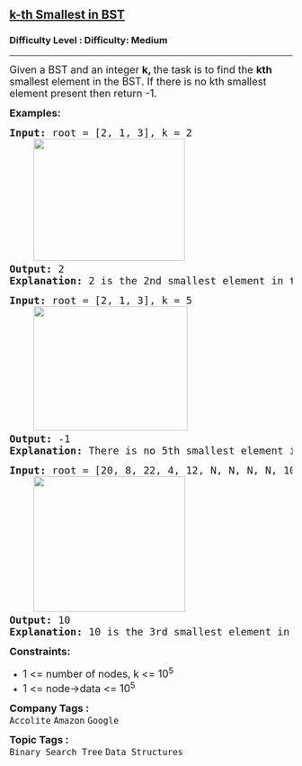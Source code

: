 <h2><a href="https://www.geeksforgeeks.org/problems/find-k-th-smallest-element-in-bst/0">k-th Smallest in BST</a></h2><h3>Difficulty Level : Difficulty: Medium</h3><hr><div class="problems_problem_content__Xm_eO"><p><span style="font-size: 18px;">Given a BST and an integer <strong>k, </strong>the task is to find the <strong>kth</strong> smallest element in the BST. If there is no kth smallest element present then return -1.</span></p>
<p><span style="font-size: 18px;"><strong>Examples:</strong></span></p>
<pre><span style="font-size: 18px;"><strong>Input:</strong> root = [2, 1, 3], k = 2
&nbsp;   <img style="font-family: -apple-system, BlinkMacSystemFont, 'Segoe UI', Roboto, Oxygen, Ubuntu, Cantarell, 'Open Sans', 'Helvetica Neue', sans-serif;" src="https://media.geeksforgeeks.org/img-practice/prod/addEditProblem/700236/Web/Other/blobid1_1738413633.png" alt="" width="269" height="217">
<strong>Output: </strong>2
<strong>Explanation:</strong> 2 is the 2nd smallest element in the BST.</span>
</pre>
<pre><span style="font-size: 18px;"><strong>Input:</strong> root = [2, 1, 3], k = 5
    <img style="font-family: -apple-system, BlinkMacSystemFont, 'Segoe UI', Roboto, Oxygen, Ubuntu, Cantarell, 'Open Sans', 'Helvetica Neue', sans-serif;" src="https://media.geeksforgeeks.org/img-practice/prod/addEditProblem/700236/Web/Other/blobid1_1738413633.png" alt="" width="274" height="221">
<strong>Output: </strong>-1
<strong>Explanation:</strong> There is no 5th smallest element in the BST as the size of BST is 3.</span>
</pre>
<pre><span style="font-size: 18px;"><strong>Input:</strong> root = [20, 8, 22, 4, 12, N, N, N, N, 10, 14], k = 3<br></span><span style="font-size: 18px;">    <img src="https://media.geeksforgeeks.org/img-practice/prod/addEditProblem/700498/Web/Other/blobid1_1736918049.jpg" width="270" height="241"> <br></span><span style="font-size: 18px;"><strong>Output: </strong>10
<strong>Explanation:</strong> 10 is the 3rd smallest element in the BST.</span></pre>
<p><span style="font-size: 18px;"><strong>Constraints:</strong><br></span></p>
<ul>
<li><span style="font-size: 18px;">1 &lt;= number of nodes, k &lt;= 10<sup>5<br></sup></span></li>
<li><span style="font-size: 18px;">1 &lt;= node-&gt;data &lt;= 10<sup>5</sup><sup><br></sup></span></li>
</ul></div><p><span style=font-size:18px><strong>Company Tags : </strong><br><code>Accolite</code>&nbsp;<code>Amazon</code>&nbsp;<code>Google</code>&nbsp;<br><p><span style=font-size:18px><strong>Topic Tags : </strong><br><code>Binary Search Tree</code>&nbsp;<code>Data Structures</code>&nbsp;